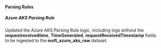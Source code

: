 
#### Parsing Rules

##### Azure AKS Parsing Rule

Updated the Azure AKS Parsing Rule logic, including logs without the **requestreceivedtime**, **TimeGenerated**, **requestReceivedTimestamp** fields to be ingested to the **msft_azure_aks_raw** dataset.
